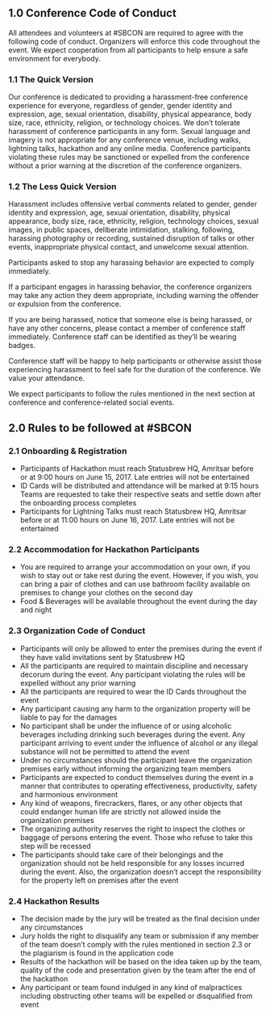 ## 1.0 Conference Code of Conduct
All attendees and volunteers at #SBCON are required to agree with the following code of conduct. Organizers will enforce this code throughout the event. We expect cooperation from all participants to help ensure a safe environment for everybody.
 
### 1.1 The Quick Version
Our conference is dedicated to providing a harassment-free conference experience for everyone, regardless of gender, gender identity and expression, age, sexual orientation, disability, physical appearance, body size, race, ethnicity, religion, or technology choices. We don’t tolerate harassment of conference participants in any form. Sexual language and imagery is not appropriate for any conference venue, including walks, lightning talks, hackathon and any online media. Conference participants violating these rules may be sanctioned or expelled from the conference without a prior warning at the discretion of the conference organizers.
 
### 1.2 The Less Quick Version
Harassment includes offensive verbal comments related to gender, gender identity and expression, age, sexual orientation, disability, physical appearance, body size, race, ethnicity, religion, technology choices, sexual images, in public spaces, deliberate intimidation, stalking, following, harassing photography or recording, sustained disruption of talks or other events, inappropriate physical contact, and unwelcome sexual attention.
 
Participants asked to stop any harassing behavior are expected to comply immediately.
 
If a participant engages in harassing behavior, the conference organizers may take any action they deem appropriate, including warning the offender or expulsion from the conference.
 
If you are being harassed, notice that someone else is being harassed, or have any other concerns, please contact a member of conference staff immediately. Conference staff can be identified as they’ll be wearing badges.
 
Conference staff will be happy to help participants or otherwise assist those experiencing harassment to feel safe for the duration of the conference. We value your attendance.
 
We expect participants to follow the rules mentioned in the next section at conference and conference-related social events.
 
 
## 2.0 Rules to be followed at #SBCON
### 2.1 Onboarding & Registration
* Participants of Hackathon must reach Statusbrew HQ, Amritsar before or at 9:00 hours on June 15, 2017. Late entries will not be entertained
* ID Cards will be distributed and attendance will be marked at 9:15 hours
Teams are requested to take their respective seats and settle down after the onboarding process completes
* Participants for Lightning Talks  must reach Statusbrew HQ, Amritsar before or at 11:00 hours on June 16, 2017. Late entries will not be entertained

### 2.2 Accommodation for Hackathon Participants
* You are required to arrange your accommodation on your own, if you wish to stay out or take rest during the event. However, if you wish, you can bring a pair of clothes and can use bathroom facility available on premises to change your clothes on the second day
* Food & Beverages will be available throughout the event during the day and night

### 2.3 Organization Code of Conduct
* Participants will only be allowed to enter the premises during the event if they have valid invitations sent by Statusbrew HQ
* All the participants are required to maintain discipline and necessary decorum during the event. Any participant violating the rules will be expelled without any prior warning
* All the participants are required to wear the ID Cards throughout the event
* Any participant causing any harm to the organization property will be liable to pay for the damages
* No participant shall be under the influence of or using alcoholic beverages including drinking such beverages during the event. Any participant arriving to event under the influence of alcohol or any illegal substance will not be permitted to attend the event
* Under no circumstances should the participant leave the organization premises early without informing the organizing team members
* Participants are expected to conduct themselves during the event in a manner that contributes to operating effectiveness, productivity, safety and harmonious environment
* Any kind of weapons, firecrackers, flares, or any other objects that could endanger human life are strictly not allowed inside the organization premises
* The organizing authority reserves the right to inspect the clothes or baggage of persons entering the event. Those who refuse to take this step will be recessed
* The participants should take care of their belongings and the organization should not be held responsible for any losses incurred during the event. Also, the organization doesn’t accept the responsibility for the property left on premises after the event
 
### 2.4 Hackathon Results
* The decision made by the jury will be treated as the final decision under any circumstances
* Jury holds the right to disqualify any team or submission if any member of the team doesn’t comply with the rules mentioned in section 2.3 or the plagiarism is found in the application code
* Results of the hackathon will be based on the idea taken up by the team, quality of the code and presentation given by the team after the end of the hackathon
* Any participant or team found indulged in any kind of malpractices including obstructing other teams will be expelled or disqualified from event

